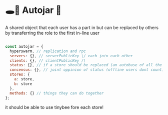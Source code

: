 # 🕳🥊 Autojar 🫙
A shared object that each user has a part in but can be replaced by others by transferring the role to the first in-line user

```js

const autojar = {
  hyperswarm, // replication and rpc
  servers: {}, // serverPublicKey \/ each join each other
  clients: {}, // clientPublicKey /\
  status: {}, // if a store should be replaced (an autobase of all the users who have ever had roles)
  concensus: {}, // joint oppinion of status (offline users dont count) another autobase
  stores: {
    a: store,
    b: store
  },
  methods: {} // things they can do together
};
```

it should be able to use tinybee fore each store!
